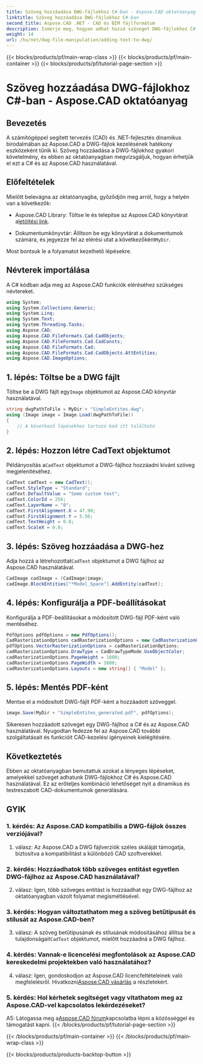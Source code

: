 ```yaml
---
title: Szöveg hozzáadása DWG-fájlokhoz C#-ban - Aspose.CAD oktatóanyag
linktitle: Szöveg hozzáadása DWG-fájlokhoz C#-ban
second_title: Aspose.CAD .NET - CAD és BIM fájlformátum
description: Ismerje meg, hogyan adhat hozzá szöveget DWG-fájlokhoz C# és Aspose.CAD használatával. Kövesse ezt a lépésenkénti oktatóanyagot a zökkenőmentes integráció érdekében. Fedezze fel az Aspose.CAD dokumentációt átfogó útmutatásért.
weight: 14
url: /hu/net/dwg-file-manipulation/adding-text-to-dwg/
---
```


{{< blocks/products/pf/main-wrap-class >}}
{{< blocks/products/pf/main-container >}}
{{< blocks/products/pf/tutorial-page-section >}}

# Szöveg hozzáadása DWG-fájlokhoz C#-ban - Aspose.CAD oktatóanyag

## Bevezetés

A számítógéppel segített tervezés (CAD) és .NET-fejlesztés dinamikus birodalmában az Aspose.CAD a DWG-fájlok kezelésének hatékony eszközeként tűnik ki. Szöveg hozzáadása a DWG-fájlokhoz gyakori követelmény, és ebben az oktatóanyagban megvizsgáljuk, hogyan érhetjük el ezt a C# és az Aspose.CAD használatával.

## Előfeltételek

Mielőtt belevágna az oktatóanyagba, győződjön meg arról, hogy a helyén van a következők:

-  Aspose.CAD Library: Töltse le és telepítse az Aspose.CAD könyvtárat a[letöltési link](https://releases.aspose.com/cad/net/).

-  Dokumentumkönyvtár: Állítson be egy könyvtárat a dokumentumok számára, és jegyezze fel az elérési utat a következőként`MyDir`.

Most bontsuk le a folyamatot kezelhető lépésekre.

## Névterek importálása

A C# kódban adja meg az Aspose.CAD funkciók eléréséhez szükséges névtereket.

```csharp
using System;
using System.Collections.Generic;
using System.Linq;
using System.Text;
using System.Threading.Tasks;
using Aspose.CAD;
using Aspose.CAD.FileFormats.Cad.CadObjects;
using Aspose.CAD.FileFormats.Cad.CadConsts;
using Aspose.CAD.FileFormats.Cad;
using Aspose.CAD.FileFormats.Cad.CadObjects.AttEntities;
using Aspose.CAD.ImageOptions;
```

## 1. lépés: Töltse be a DWG fájlt

 Töltse be a DWG fájlt egy`Image` objektumot az Aspose.CAD könyvtár használatával.

```csharp
string dwgPathToFile = MyDir + "SimpleEntites.dwg";
using (Image image = Image.Load(dwgPathToFile))
{
    // A következő lépésekhez tartozó kód itt található
}
```

## 2. lépés: Hozzon létre CadText objektumot

 Példányosítás a`CadText` objektumot a DWG-fájlhoz hozzáadni kívánt szöveg megjelenítéséhez.

```csharp
CadText cadText = new CadText();
cadText.StyleType = "Standard";
cadText.DefaultValue = "Some custom text";
cadText.ColorId = 256;
cadText.LayerName = "0";
cadText.FirstAlignment.X = 47.90;
cadText.FirstAlignment.Y = 5.56;
cadText.TextHeight = 0.8;
cadText.ScaleX = 0.0;
```

## 3. lépés: Szöveg hozzáadása a DWG-hez

 Adja hozzá a létrehozottat`CadText` objektumot a DWG fájlhoz az Aspose.CAD használatával.

```csharp
CadImage cadImage = (CadImage)image;
cadImage.BlockEntities["*Model_Space"].AddEntity(cadText);
```

## 4. lépés: Konfigurálja a PDF-beállításokat

Konfigurálja a PDF-beállításokat a módosított DWG-fájl PDF-ként való mentéséhez.

```csharp
PdfOptions pdfOptions = new PdfOptions();
CadRasterizationOptions cadRasterizationOptions = new CadRasterizationOptions();
pdfOptions.VectorRasterizationOptions = cadRasterizationOptions;
cadRasterizationOptions.DrawType = CadDrawTypeMode.UseObjectColor;
cadRasterizationOptions.PageHeight = 1600;
cadRasterizationOptions.PageWidth = 1600;
cadRasterizationOptions.Layouts = new string[] { "Model" };
```

## 5. lépés: Mentés PDF-ként

Mentse el a módosított DWG-fájlt PDF-ként a hozzáadott szöveggel.

```csharp
image.Save(MyDir + "SimpleEntites_generated.pdf", pdfOptions);
```

Sikeresen hozzáadott szöveget egy DWG-fájlhoz a C# és az Aspose.CAD használatával. Nyugodtan fedezze fel az Aspose.CAD további szolgáltatásait és funkcióit CAD-kezelési igényeinek kielégítésére.

## Következtetés

Ebben az oktatóanyagban bemutattuk azokat a lényeges lépéseket, amelyekkel szöveget adhatunk DWG-fájlokhoz C# és Aspose.CAD használatával. Ez az erőteljes kombináció lehetőséget nyit a dinamikus és testreszabott CAD-dokumentumok generálására.

## GYIK

### 1. kérdés: Az Aspose.CAD kompatibilis a DWG-fájlok összes verziójával?

1. válasz: Az Aspose.CAD a DWG fájlverziók széles skáláját támogatja, biztosítva a kompatibilitást a különböző CAD szoftverekkel.

### 2. kérdés: Hozzáadhatok több szöveges entitást egyetlen DWG-fájlhoz az Aspose.CAD használatával?

2. válasz: Igen, több szöveges entitást is hozzáadhat egy DWG-fájlhoz az oktatóanyagban vázolt folyamat megismétlésével.

### 3. kérdés: Hogyan változtathatom meg a szöveg betűtípusát és stílusát az Aspose.CAD-ben?

 3. válasz: A szöveg betűtípusának és stílusának módosításához állítsa be a tulajdonságait`CadText` objektumot, mielőtt hozzáadná a DWG fájlhoz.

### 4. kérdés: Vannak-e licencelési megfontolások az Aspose.CAD kereskedelmi projektekben való használatához?

 4. válasz: Igen, gondoskodjon az Aspose.CAD licencfeltételeinek való megfelelésről. Hivatkozni[Aspose.CAD vásárlás](https://purchase.aspose.com/buy) a részletekért.

### 5. kérdés: Hol kérhetek segítséget vagy vitathatom meg az Aspose.CAD-vel kapcsolatos lekérdezéseket?

A5: Látogassa meg a[Aspose.CAD fórum](https://forum.aspose.com/c/cad/19)kapcsolatba lépni a közösséggel és támogatást kapni.
{{< /blocks/products/pf/tutorial-page-section >}}

{{< /blocks/products/pf/main-container >}}
{{< /blocks/products/pf/main-wrap-class >}}

{{< blocks/products/products-backtop-button >}}
